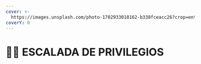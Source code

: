 ```yaml
---
cover: >-
  https://images.unsplash.com/photo-1702933018162-b338fceacc26?crop=entropy&cs=srgb&fm=jpg&ixid=M3wxOTcwMjR8MHwxfHJhbmRvbXx8fHx8fHx8fDE3MDU3OTA2OTJ8&ixlib=rb-4.0.3&q=85
coverY: 0
---
```


# 🧗‍♂️ ESCALADA DE PRIVILEGIOS

